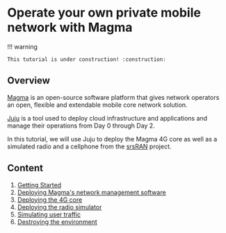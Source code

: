 # Operate your own private mobile network with Magma

!!! warning

    This tutorial is under construction! :construction:

## Overview

[Magma](https://magmacore.org/) is an open-source software platform that gives network operators 
an open, flexible and extendable mobile core network solution.

[Juju](https://juju.is/) is a tool used to deploy cloud infrastructure and applications and manage their operations 
from Day 0 through Day 2.

In this tutorial, we will use Juju to deploy the Magma 4G core as well as a simulated radio
and a cellphone from the [srsRAN](https://www.srslte.com/) project.

## Content

1. [Getting Started](01_getting_started.md)
2. [Deploying Magma's network management software](02_deploying_magma_nms.md)
3. [Deploying the 4G core](03_deploying_the_4g_core.md)
4. [Deploying the radio simulator](04_deploying_the_radio_simulator.md)
5. [Simulating user traffic](05_simulating_user_traffic.md)
6. [Destroying the environment](06_destroying_the_environment.md)
